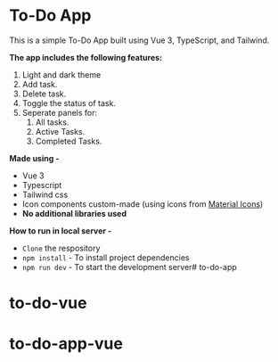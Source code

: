 # **To-Do App**

This is a simple To-Do App built using Vue 3, TypeScript, and Tailwind.

 **The app includes the following features:**

1. Light and dark theme
2. Add task.
3. Delete task.
4. Toggle the status of task.
5. Seperate panels for:
    1. All tasks.
    2. Active Tasks.
    3. Completed Tasks.

**Made using -**

- Vue 3
- Typescript
- Tailwind css
- Icon components custom-made (using icons from [Material Icons](https://fonts.google.com/icons?selected=Material+Icons))
- **No additional libraries used**

**How to run in local server -**
- `Clone` the respository
- `npm install` - To install project dependencies
- `npm run dev` - To start the development server# to-do-app
# to-do-vue
# to-do-app-vue
